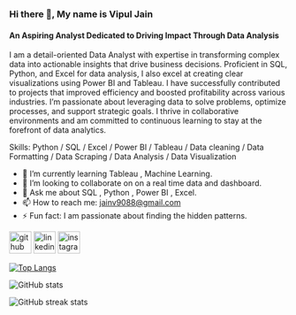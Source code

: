 ### Hi there 👋, My name is Vipul Jain
#### An Aspiring Analyst Dedicated to Driving Impact Through Data Analysis
I am a detail-oriented Data Analyst with expertise in transforming complex data into actionable insights that drive business decisions. Proficient in SQL, Python, and Excel for data analysis, I also excel at creating clear visualizations using Power BI and Tableau. I have successfully contributed to projects that improved efficiency and boosted profitability across various industries. I’m passionate about leveraging data to solve problems, optimize processes, and support strategic goals. I thrive in collaborative environments and am committed to continuous learning to stay at the forefront of data analytics.

Skills: Python / SQL / Excel / Power BI / Tableau / Data cleaning / Data Formatting / Data Scraping / Data Analysis / Data Visualization

- 🌱 I’m currently learning Tableau , Machine Learning. 
- 👯 I’m looking to collaborate on on a real time data and dashboard. 
- 💬 Ask me about SQL , Python , Power BI , Excel. 
- 📫 How to reach me: jainv9088@gmail.com 
- ⚡ Fun fact: I am passionate about finding the hidden patterns. 


[<img src='https://cdn.jsdelivr.net/npm/simple-icons@3.0.1/icons/github.svg' alt='github' height='40'>](https://github.com/VVipJain)  [<img src='https://cdn.jsdelivr.net/npm/simple-icons@3.0.1/icons/linkedin.svg' alt='linkedin' height='40'>](https://www.linkedin.com/in/https://www.linkedin.com/in/vipuljain05//)  [<img src='https://cdn.jsdelivr.net/npm/simple-icons@3.0.1/icons/instagram.svg' alt='instagram' height='40'>](https://www.instagram.com/https://www.instagram.com/_vipul__jain//)  

[![Top Langs](https://github-readme-stats.vercel.app/api/top-langs/?username=VVipJain)](https://github.com/anuraghazra/github-readme-stats)

![GitHub stats](https://github-readme-stats.vercel.app/api?username=VVipJain&show_icons=true)  

![GitHub streak stats](https://streak-stats.demolab.com/?user=VVipJain)  


